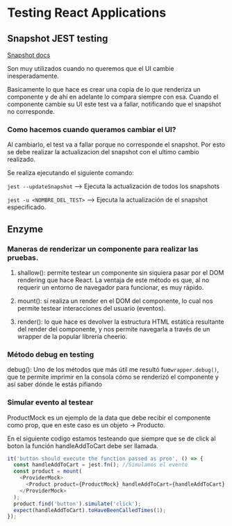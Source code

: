 # Testing React Applications

## Snapshot JEST testing

[Snapshot docs](https://jestjs.io/docs/snapshot-testing)

Son muy utilizados cuando no queremos que el UI cambie inesperadamente.

Basicamente lo que hace es crear una copia de lo que renderiza un componente y de ahí en adelante lo compara siempre con esa. Cuando el componente cambie su UI este test va a fallar, notificando que el snapshot no corresponde.

### Como hacemos cuando queramos cambiar el UI?

Al cambiarlo, el test va a fallar porque no corresponde el snapshot. Por esto se debe realizar la actualizacion del snapshot con el ultimo cambio realizado.

Se realiza ejecutando el siguiente comando: 

`jest --updateSnapshot` --> Ejecuta la actualización de todos los snapshots

`jest -u <NOMBRE_DEL_TEST>` --> Ejecuta la actualización de el snapshot especificado.

## Enzyme

### Maneras de renderizar un componente para realizar las pruebas.

1. shallow(): permite testear un componente sin siquiera pasar por el DOM rendering que hace React. La ventaja de este método es que, al no requerir un entorno de navegador para funcionar, es muy rápido.

2. mount(): sí realiza un render en el DOM del componente, lo cual nos permite testear interacciones del usuario (eventos).

3. render(): lo que hace es devolver la estructura HTML estática resultante del render del componente, y nos permite navegarla a través de un wrapper de la popular librería cheerio.

### Método debug en testing

debug(): Uno de los métodos que más útil me resultó fue`wrapper.debug()`, que te permite imprimir en la consola cómo se renderizó el componente y así saber dónde le estás pifiando

### Simular evento al testear

ProductMock es un ejemplo de la data que debe recibir el componente como prop, que en este caso es un objeto -> Producto.

En el siguiente codigo estamos testeando que siempre que se de click al boton la función handleAddToCart debe ser llamada.

```javascript
it('button should execute the function passed as proo', () => {
  const handleAddToCart = jest.fn(); //Simulamos el evento
  const product = mount(
    <ProviderMock>
      <Product product={ProductMock} handleAddToCart={handleAddToCart} />
    </ProviderMock>
  );
  product.find('button').simulate('click');
  expect(handleAddToCart).toHaveBeenCalledTimes(1);
});
```

